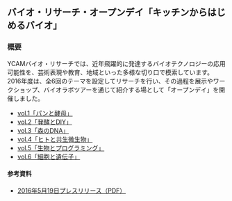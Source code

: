 ## バイオ・リサーチ・オープンデイ「キッチンからはじめるバイオ」

### 概要
YCAMバイオ・リサーチでは、近年飛躍的に発達するバイオテクノロジーの応用可能性を、芸術表現や教育、地域といった多様な切り口で模索しています。2016年度は、全6回のテーマを設定してリサーチを行い、その過程を展示やワークショップ、バイオラボツアーを通じて紹介する場として「オープンデイ」を開催しました。


- [vol.1「パンと酵母」](https://github.com/YCAMInterlab/BioTIPS/blob/master/2016/1_breadandyeast.md)  
- [vol.2「発酵とDIY」](https://github.com/YCAMInterlab/BioTIPS/blob/master/2016/2_fermentationanddiy.md)  
- [vol.3「森のDNA」](https://github.com/YCAMInterlab/BioTIPS/blob/master/2016/3_dnaoftheforest.md)  
- [vol.4「ヒトと共生微生物」](https://github.com/YCAMInterlab/BioTIPS/blob/master/2016/4_manandsymbionts.md)  
- [vol.5「生物とプログラミング」](https://github.com/YCAMInterlab/BioTIPS/blob/master/2016/5_organismsandprogramming.md)  
- [vol.6「細胞と遺伝子」]()



#### 参考資料
- [2016年5月19日プレスリリース（PDF）](https://www.ycam.jp/asset/pdf/press-release/2016/ycam-bio-research-open-day.pdf)
